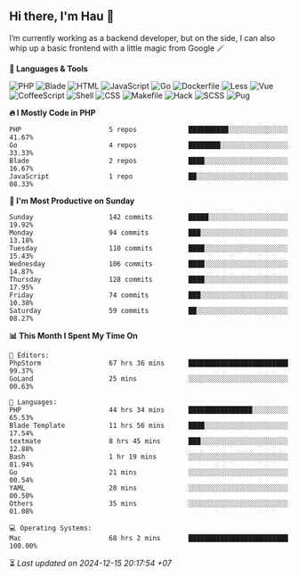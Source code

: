 ## Hi there, I'm Hau 👋
I’m currently working as a backend developer, but on the side, I can also whip up a basic frontend with a little magic from Google 🪄

<!--START_SECTION:readme-stats-->
**💬 Languages & Tools**

![PHP](https://img.shields.io/badge/PHP-56.05%25-4F5D95?&logo=PHP&labelColor=151b23)
![Blade](https://img.shields.io/badge/Blade-36.58%25-f7523f?&logo=Blade&labelColor=151b23)
![HTML](https://img.shields.io/badge/HTML-05.16%25-e34c26?&logo=HTML&labelColor=151b23)
![JavaScript](https://img.shields.io/badge/JavaScript-00.82%25-f1e05a?&logo=JavaScript&labelColor=151b23)
![Go](https://img.shields.io/badge/Go-00.61%25-00ADD8?&logo=Go&labelColor=151b23)
![Dockerfile](https://img.shields.io/badge/Dockerfile-00.29%25-384d54?&logo=Dockerfile&labelColor=151b23)
![Less](https://img.shields.io/badge/Less-00.12%25-1d365d?&logo=Less&labelColor=151b23)
![Vue](https://img.shields.io/badge/Vue-00.11%25-41b883?&logo=Vue&labelColor=151b23)
![CoffeeScript](https://img.shields.io/badge/CoffeeScript-00.11%25-244776?&logo=CoffeeScript&labelColor=151b23)
![Shell](https://img.shields.io/badge/Shell-00.10%25-89e051?&logo=Shell&labelColor=151b23)
![CSS](https://img.shields.io/badge/CSS-00.03%25-663399?&logo=CSS&labelColor=151b23)
![Makefile](https://img.shields.io/badge/Makefile-00.01%25-427819?&logo=Makefile&labelColor=151b23)
![Hack](https://img.shields.io/badge/Hack-00.01%25-878787?&logo=Hack&labelColor=151b23)
![SCSS](https://img.shields.io/badge/SCSS-00.00%25-c6538c?&logo=SCSS&labelColor=151b23)
![Pug](https://img.shields.io/badge/Pug-00.00%25-a86454?&logo=Pug&labelColor=151b23)


**🔥 I Mostly Code in PHP**

```text
PHP                      5 repos             ██████████░░░░░░░░░░░░░░░   41.67%
Go                       4 repos             ████████░░░░░░░░░░░░░░░░░   33.33%
Blade                    2 repos             ████░░░░░░░░░░░░░░░░░░░░░   16.67%
JavaScript               1 repo              ██░░░░░░░░░░░░░░░░░░░░░░░   08.33%
```

**📅 I'm Most Productive on Sunday**

```text
Sunday                   142 commits         █████░░░░░░░░░░░░░░░░░░░░   19.92%
Monday                   94 commits          ███░░░░░░░░░░░░░░░░░░░░░░   13.18%
Tuesday                  110 commits         ████░░░░░░░░░░░░░░░░░░░░░   15.43%
Wednesday                106 commits         ████░░░░░░░░░░░░░░░░░░░░░   14.87%
Thursday                 128 commits         ████░░░░░░░░░░░░░░░░░░░░░   17.95%
Friday                   74 commits          ███░░░░░░░░░░░░░░░░░░░░░░   10.38%
Saturday                 59 commits          ██░░░░░░░░░░░░░░░░░░░░░░░   08.27%
```

**📊 This Month I Spent My Time On**

```text
📝 Editors:
PhpStorm                 67 hrs 36 mins      █████████████████████████   99.37%
GoLand                   25 mins             ░░░░░░░░░░░░░░░░░░░░░░░░░   00.63%

💬 Languages:
PHP                      44 hrs 34 mins      ████████████████░░░░░░░░░   65.53%
Blade Template           11 hrs 56 mins      ████░░░░░░░░░░░░░░░░░░░░░   17.54%
textmate                 8 hrs 45 mins       ███░░░░░░░░░░░░░░░░░░░░░░   12.88%
Bash                     1 hr 19 mins        ░░░░░░░░░░░░░░░░░░░░░░░░░   01.94%
Go                       21 mins             ░░░░░░░░░░░░░░░░░░░░░░░░░   00.54%
YAML                     20 mins             ░░░░░░░░░░░░░░░░░░░░░░░░░   00.50%
Others                   35 mins             ░░░░░░░░░░░░░░░░░░░░░░░░░   01.08%

💻 Operating Systems:
Mac                      68 hrs 2 mins       █████████████████████████   100.00%
```



⏳ *Last updated on 2024-12-15 20:17:54 +07*
<!--END_SECTION:readme-stats-->
